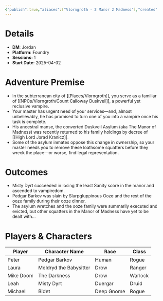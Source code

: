 ```yaml
---
{"publish":true,"aliases":["Vlorngroth - 2 Manor 2 Madness"],"created":"2025-07-25T14:10:28.000-04:00","modified":"2025-10-22T21:26:46.729-04:00","published":"2025-10-22T21:26:46.729-04:00","cssclasses":"","DM":"Jordan","Players":["Peter","Laura","Mike Doom","Leah","Michael"],"Platform":"Foundry","Sessions":1,"Start Date":"2025-04-02","Authors":["Jordan"]}
---
```


# Details
- **DM**: Jordan
- **Platform:** Foundry
- **Sessions:** 1
- **Start Date:** 2025-04-02

# Adventure Premise
- In the subterranean city of [[Places/Vlorngroth]], you serve as a familiar of [[NPCs/Vlorngroth/Count Calloway Duskveil]], a powerful yet reclusive vampire.
- Your master has urgent need of your services—and, almost unbelievably, he has promised to turn one of you into a vampire once his task is complete.
- His ancestral manse, the converted Duskveil Asylum (aka The Manor of Madness) was recently returned to his family holdings by decree of [[High Lord Jorad Kranicz]].
- Some of the asylum inmates oppose this change in ownership, so your master needs you to remove these loathsome squatters before they wreck the place—or worse, find legal representation.

# Outcomes
- Misty Dyrt succeeded in losing the least Sanity score in the manor and ascended to vampiredom.
- Pedgar Barkov was slain by Slurpgluppinous Ooze and the rest of the ooze family during their ooze dinner.
- The asylum wretches and the ooze family were summarily executed and evicted, but other squatters in the Manor of Madness have yet to be dealt with…

# Players & Characters
| Player              | Character Name         | Race       | Class   |
| ------------------- | ---------------------- | ---------- | ------- |
| Peter | Pedgar Barkov          | Human      | Rogue   |
| Laura | Meldryd the Babysitter | Drow       | Ranger  |
| Mike Doom | The Darkness           | Drow       | Warlock |
| Leah | Misty Dyrt             | Duergar    | Druid   |
| Michael | Bidet                  | Deep Gnome | Rogue   |
